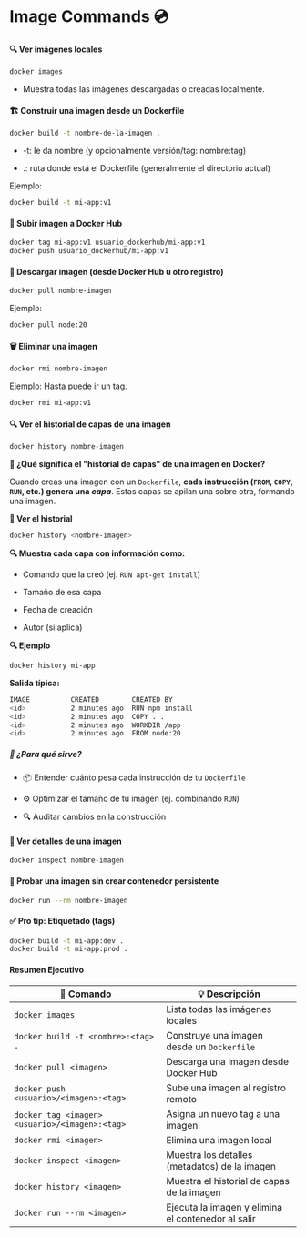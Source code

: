 # Image Commands 💿

#### 🔍 Ver imágenes locales

```bash
docker images
```

* Muestra todas las imágenes descargadas o creadas localmente.

#### 🏗️ Construir una imagen desde un Dockerfile

```bash
docker build -t nombre-de-la-imagen .
```

* -t: le da nombre (y opcionalmente versión/tag: nombre:tag)

* .: ruta donde está el Dockerfile (generalmente el directorio actual)

Ejemplo:

```bash
docker build -t mi-app:v1
```

#### 🔼 Subir imagen a Docker Hub

```bash
docker tag mi-app:v1 usuario_dockerhub/mi-app:v1
docker push usuario_dockerhub/mi-app:v1
```

#### 🔽 Descargar imagen (desde Docker Hub u otro registro)

```bash
docker pull nombre-imagen
```

Ejemplo:

```bash
docker pull node:20
```

#### 🗑️ Eliminar una imagen

```bash
docker rmi nombre-imagen
```

Ejemplo: Hasta puede ir un tag.

```bash
docker rmi mi-app:v1
```

#### 🔍 Ver el historial de capas de una imagen

```bash
docker history nombre-imagen
```

**🧱 ¿Qué significa el "historial de capas" de una imagen en Docker?**

Cuando creas una imagen con un `Dockerfile`, **cada instrucción (`FROM`, `COPY`, `RUN`, etc.) genera una *capa***. Estas capas se apilan una sobre otra, formando una imagen.

**📜 Ver el historial**

```bash
docker history <nombre-imagen>
```

**🔍 Muestra cada capa con información como:**

- Comando que la creó (ej. `RUN apt-get install`)

- Tamaño de esa capa

- Fecha de creación

- Autor (si aplica)

**🔍 Ejemplo**

```bash
docker history mi-app
```

**Salida típica:**

```bash
IMAGE          CREATED        CREATED BY                                      SIZE
<id>           2 minutes ago  RUN npm install                                 75MB
<id>           2 minutes ago  COPY . .                                        500kB
<id>           2 minutes ago  WORKDIR /app                                    0B
<id>           2 minutes ago  FROM node:20                                    200MB
```

##### 🧠 ¿Para qué sirve?

- 📦 Entender cuánto pesa cada instrucción de tu `Dockerfile`

- ⚙️ Optimizar el tamaño de tu imagen (ej. combinando `RUN`)

- 🔍 Auditar cambios en la construcción

#### 🔧 Ver detalles de una imagen

```bash
docker inspect nombre-imagen
```

#### 🧪 Probar una imagen sin crear contenedor persistente

```bash
docker run --rm nombre-imagen
```

#### ✅ Pro tip: Etiquetado (tags)

```bash
docker build -t mi-app:dev .
docker build -t mi-app:prod .
```

#### Resumen Ejecutivo

| 🧩 Comando                                     | 💡 Descripción                                     |
| ---------------------------------------------- | -------------------------------------------------- |
| `docker images`                                | Lista todas las imágenes locales                   |
| `docker build -t <nombre>:<tag> .`             | Construye una imagen desde un `Dockerfile`         |
| `docker pull <imagen>`                         | Descarga una imagen desde Docker Hub               |
| `docker push <usuario>/<imagen>:<tag>`         | Sube una imagen al registro remoto                 |
| `docker tag <imagen> <usuario>/<imagen>:<tag>` | Asigna un nuevo tag a una imagen                   |
| `docker rmi <imagen>`                          | Elimina una imagen local                           |
| `docker inspect <imagen>`                      | Muestra los detalles (metadatos) de la imagen      |
| `docker history <imagen>`                      | Muestra el historial de capas de la imagen         |
| `docker run --rm <imagen>`                     | Ejecuta la imagen y elimina el contenedor al salir |
